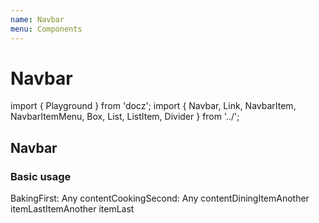 ```yaml
---
name: Navbar
menu: Components
---
```


# Navbar

import { Playground } from 'docz'; import { Navbar, Link, NavbarItem, NavbarItemMenu, Box, List, ListItem, Divider } from '../';

## Navbar

### Basic usage

BakingFirst: Any contentCookingSecond: Any contentDiningItemAnother itemLastItemAnother itemLast

